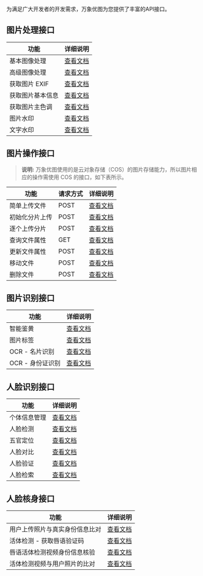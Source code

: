 为满足广大开发者的开发需求，万象优图为您提供了丰富的API接口。

## 图片处理接口
| 功能       | 详细说明                          |
| -------- | ----------------------------- |
| 基本图像处理   | [查看文档](/doc/product/460/6929) |
| 高级图像处理   | [查看文档](/doc/product/460/6925) |
| 获取图片 EXIF | [查看文档](/doc/product/460/6926) |
| 获取图片基本信息 | [查看文档](/doc/product/460/6927) |
| 获取图片主色调  | [查看文档](/doc/product/460/6928) |
| 图片水印     | [查看文档](/doc/product/460/6930) |
| 文字水印     | [查看文档](/doc/product/460/6951) |
## 图片操作接口

> **说明:**
> 万象优图使用的是云对象存储（COS）的图片存储能力，所以图片相应的操作需使用 COS 的接口，如下表所示。

| 功能      | 请求方式 | 详细说明                                    |
| ------- | ---- | --------------------------------------- |
| 简单上传文件  | POST | [查看文档](/doc/api/435/6066)        |
| 初始化分片上传 | POST | [查看文档](/doc/api/435/6067)       |
| 逐个上传分片  | POST | [查看文档](/doc/api/435/6068)      |
| 查询文件属性  | GET  | [查看文档](/doc/api/435/6069)        |
| 更新文件属性  | POST | [查看文档](/doc/api/435/6072)        |
| 移动文件    | POST | [查看文档](/do/product/436/6730) |
| 删除文件    | POST | [查看文档](/doc/product/436/6073) |

## 图片识别接口

| 功能        | 详细说明                          |
| --------- | ----------------------------- |
| 智能鉴黄      | [查看文档](/doc/product/460/6900) |
| 图片标签      | [查看文档](/doc/product/460/6899) |
| OCR - 名片识别  | [查看文档](/doc/product/460/6894) |
| OCR - 身份证识别 | [查看文档](/doc/product/460/6895) |


## 人脸识别接口

| 功能     | 详细说明                               |
| ------ | ---------------------------------- |
| 个体信息管理 | [查看文档](/document/product/460/6896) |
| 人脸检测   | [查看文档](/document/product/460/7401) |
| 五官定位   | [查看文档](/document/product/460/7400) |
| 人脸对比   | [查看文档](/doc/product/460/6897)      |
| 人脸验证   | [查看文档](/document/product/460/8107) |
| 人脸检索   | [查看文档](/doc/product/460/6898)      |

## 人脸核身接口

| 功能                | 详细说明                               |
| ----------------- | ---------------------------------- |
| 用户上传照片与真实身份信息比对  | [查看文档](/document/product/460/8171) |
| 活体检测 - 获取唇语验证码      | [查看文档](/document/product/460/8170) |
| 唇语活体检测视频身份信息核验 | [查看文档](/document/product/460/8169) |
| 活体检测视频与用户照片的比对    | [查看文档](/document/product/460/8168) |
